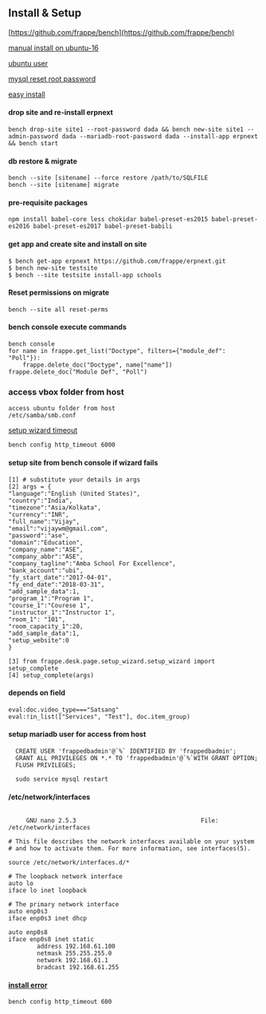 


## Install & Setup


[https://github.com/frappe/bench](https://github.com/frappe/bench)


[manual install on ubuntu-16](https://discuss.erpnext.com/t/guide-manual-install-erpnext-on-ubuntu-16-xx-debian-v8-9/22596)

[ubuntu user](https://www.digitalocean.com/community/tutorials/how-to-add-and-delete-users-on-ubuntu-16-04)


[mysql reset root password](https://support.rackspace.com/how-to/mysql-resetting-a-lost-mysql-root-password/)

[easy install](https://www.virtual-server.org/blog/how-to-install-erpnext-on-ubuntu-16-04/)

#### drop site and re-install erpnext 

```
bench drop-site site1 --root-password dada && bench new-site site1 --admin-password dada --mariadb-root-password dada --install-app erpnext && bench start

```

#### db restore & migrate

```
bench --site [sitename] --force restore /path/to/SQLFILE
bench --site [sitename] migrate
```

#### pre-requisite packages

```
npm install babel-core less chokidar babel-preset-es2015 babel-preset-es2016 babel-preset-es2017 babel-preset-babili
```


#### get app and create site and install on site

```
$ bench get-app erpnext https://github.com/frappe/erpnext.git
$ bench new-site testsite
$ bench --site testsite install-app schools
```


#### Reset permissions on migrate

```
bench --site all reset-perms
```
#### bench console execute commands

```
bench console
for name in frappe.get_list("Doctype", filters={"module_def": "Poll"}):
    frappe.delete_doc("Doctype", name["name"])
frappe.delete_doc("Module Def", "Poll")
```

### access vbox folder from host

```
access ubuntu folder from host
/etc/samba/smb.conf

```

[setup wizard timeout](https://discuss.erpnext.com/t/setup-wizard-request-timeout-problem-solution/24682)

```
bench config http_timeout 6000
```

#### setup site from bench console if wizard fails

```
[1] # substitute your details in args
[2] args = {
"language":"English (United States)",
"country":"India",
"timezone":"Asia/Kolkata",
"currency":"INR",
"full_name":"Vijay",
"email":"vijaywm@gmail.com",
"password":"ase",
"domain":"Education",
"company_name":"ASE",
"company_abbr":"ASE",
"company_tagline":"Amba School For Excellence",
"bank_account":"ubi",
"fy_start_date":"2017-04-01",
"fy_end_date":"2018-03-31",
"add_sample_data":1,
"program_1":"Program 1",
"course_1":"Courese 1",
"instructor_1":"Instructor 1",
"room_1": "101",
"room_capacity_1":20,
"add_sample_data":1,
"setup_website":0
}

[3] from frappe.desk.page.setup_wizard.setup_wizard import setup_complete
[4] setup_complete(args)

```

#### depends on field

```
eval:doc.video_type==="Satsang"
eval:!in_list(["Services", "Test"], doc.item_group)
```

#### setup mariadb user for access from host

```
  CREATE USER 'frappedbadmin'@`%` IDENTIFIED BY 'frappedbadmin';
  GRANT ALL PRIVILEGES ON *.* TO 'frappedbadmin'@`%`WITH GRANT OPTION;
  FLUSH PRIVILEGES;
  
  sudo service mysql restart
```  


#### /etc/network/interfaces

```
     
     GNU nano 2.5.3                                   File: /etc/network/interfaces

# This file describes the network interfaces available on your system
# and how to activate them. For more information, see interfaces(5).

source /etc/network/interfaces.d/*

# The loopback network interface
auto lo
iface lo inet loopback

# The primary network interface
auto enp0s3
iface enp0s3 inet dhcp

auto enp0s8
iface enp0s8 inet static
        address 192.168.61.100
        netmask 255.255.255.0
        network 192.168.61.1
        bradcast 192.168.61.255
```


#### [install error](https://discuss.erpnext.com/t/unable-to-complete-the-setup-on-vm-virtual-box/27408/2)

```
bench config http_timeout 600 
```